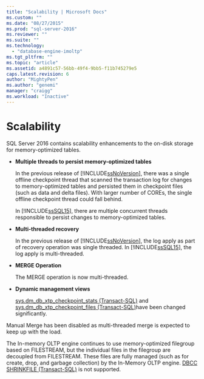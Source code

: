 ```yaml
---
title: "Scalability | Microsoft Docs"
ms.custom: ""
ms.date: "08/27/2015"
ms.prod: "sql-server-2016"
ms.reviewer: ""
ms.suite: ""
ms.technology: 
  - "database-engine-imoltp"
ms.tgt_pltfrm: ""
ms.topic: "article"
ms.assetid: a4891c57-56bb-49f4-9bb5-f11b745279e5
caps.latest.revision: 6
author: "MightyPen"
ms.author: "genemi"
manager: "craigg"
ms.workload: "Inactive"
---
```

# Scalability
  SQL Server 2016 contains scalability enhancements to the on-disk storage for memory-optimized tables.  
  
-   **Multiple threads to persist memory-optimized tables**  
  
     In the previous release of [!INCLUDE[ssNoVersion](../../includes/ssnoversion-md.md)], there was a single offline checkpoint thread that scanned the transaction log for changes to memory-optimized tables and persisted them in checkpoint files (such as data and delta files). With larger number of COREs, the single offline checkpoint thread could fall behind.  
  
     In [!INCLUDE[ssSQL15](../../includes/sssql15-md.md)], there are multiple concurrent threads responsible to persist changes to memory-optimized tables.  
  
-   **Multi-threaded recovery**  
  
     In the previous release of [!INCLUDE[ssNoVersion](../../includes/ssnoversion-md.md)], the log apply as part of recovery operation was single threaded. In [!INCLUDE[ssSQL15](../../includes/sssql15-md.md)], the log apply is multi-threaded.  
  
-   **MERGE Operation**  
  
     The MERGE operation is now multi-threaded.  
  
-   **Dynamic management views**  
  
     [sys.dm_db_xtp_checkpoint_stats &#40;Transact-SQL&#41;](../../relational-databases/system-dynamic-management-views/sys-dm-db-xtp-checkpoint-stats-transact-sql.md) and [sys.dm_db_xtp_checkpoint_files &#40;Transact-SQL&#41;](../../relational-databases/system-dynamic-management-views/sys-dm-db-xtp-checkpoint-files-transact-sql.md)have been changed significantly.  
  
 Manual Merge has been disabled as multi-threaded merge is expected to keep up with the load.  
  
 The In-memory OLTP engine continues to use memory-optimized filegroup based on FILESTREAM, but the individual files in the filegroup are decoupled from FILESTREAM. These files are fully managed (such as for create, drop, and garbage collection) by the In-Memory OLTP engine. [DBCC SHRINKFILE &#40;Transact-SQL&#41;](../../t-sql/database-console-commands/dbcc-shrinkfile-transact-sql.md) is not supported.  
  
  
